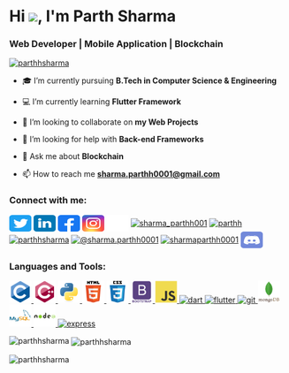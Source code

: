 <h1 align="left">Hi <img src="https://media.giphy.com/media/hvRJCLFzcasrR4ia7z/giphy.gif" width="38px">, I'm Parth Sharma</h1>
<h3 align="left">Web Developer | Mobile Application | Blockchain</h3>

<p align="left"> <a href="https://github.com/ryo-ma/github-profile-trophy"><img src="https://github-profile-trophy.vercel.app/?username=parthhsharma&theme=black" alt="parthhsharma" /></a> </p>

- 🎓 I’m currently pursuing **B.Tech in Computer Science & Engineering**

- 💻 I’m currently learning **Flutter Framework**

- 👯 I’m looking to collaborate on **my Web Projects**

- 🤝 I’m looking for help with **Back-end Frameworks**

- 💬 Ask me about **Blockchain**

- 📫 How to reach me **sharma.parthh0001@gmail.com**

<h3 align="left">Connect with me:</h3>
<p align="left">
<a href="https://twitter.com/parthsh19991990" target="blank"><img align="center" src="https://github.com/edent/SuperTinyIcons/blob/master/images/svg/twitter.svg" alt="parthsh19991990" height="30" width="40" /></a>
<a href="https://linkedin.com/in/parthhsharma" target="blank"><img align="center" src="https://github.com/edent/SuperTinyIcons/blob/master/images/svg/linkedin.svg" alt="parthhsharma" height="30" width="40" /></a>
<a href="https://fb.com/paarthhsharma" target="blank"><img align="center" src="https://github.com/edent/SuperTinyIcons/blob/master/images/svg/facebook.svg" alt="paarthhsharma" height="30" width="40" /></a>
<a href="https://instagram.com/paaarrrttthhh" target="blank"><img align="center" src="https://github.com/edent/SuperTinyIcons/blob/master/images/svg/instagram.svg" alt="paaarrrttthhh" height="30" width="40" /></a>
<a href="https://www.codechef.com/users/zziggzz" target="blank"><img align="center" src="https://github.com/saksham101/MyProgs/blob/master/codechef.svg" alt="zziggzz" height="30" width="40" /></a>
<a href="https://www.hackerrank.com/sharma_parthh001" target="blank"><img align="center" src="https://cdn.worldvectorlogo.com/logos/hackerrank.svg" alt="sharma_parthh001" height="30" width="40" /></a>
<a href="https://codeforces.com/profile/parthh" target="blank"><img align="center" src="https://1.bp.blogspot.com/-9CjsLRLqcT0/Wngzf_mmkiI/AAAAAAAABP4/mdX4LTooaEsvG7SCDQOS9wbUEpWrQ8hCACPcBGAYYCw/s1600/codeforce.png" alt="parthh" height="30" width="40" /></a>
<a href="https://www.leetcode.com/parthhsharma" target="blank"><img align="center" src="https://upload.wikimedia.org/wikipedia/commons/8/8e/LeetCode_Logo_1.png" alt="parthhsharma" height="30" width="40" /></a>
<a href="https://www.hackerearth.com/@sharma.parthh0001" target="blank"><img align="center" src="https://upload.wikimedia.org/wikipedia/commons/thumb/e/e8/HackerEarth_logo.png/330px-HackerEarth_logo.png" alt="@sharma.parthh0001" height="30" width="40" /></a>
<a href="https://auth.geeksforgeeks.org/user/sharmaparthh0001" target="blank"><img align="center" src="https://upload.wikimedia.org/wikipedia/commons/thumb/4/43/GeeksforGeeks.svg/1200px-GeeksforGeeks.svg.png" alt="sharmaparthh0001" height="30" width="40" /></a>
<a href="https://discord.gg/zziggzz#1191" target="blank"><img align="center" src="https://github.com/edent/SuperTinyIcons/blob/master/images/svg/discord.svg" alt="zziggzz#1191" height="30" width="40" /></a>
</p>

<h3 align="left">Languages and Tools:</h3>
<p align="left"> <a href="https://www.cprogramming.com/" target="_blank"> <img src="https://raw.githubusercontent.com/devicons/devicon/master/icons/c/c-original.svg" alt="c" width="40" height="40"/> </a> <a href="https://www.w3schools.com/cpp/" target="_blank"> <img src="https://raw.githubusercontent.com/devicons/devicon/master/icons/cplusplus/cplusplus-original.svg" alt="cplusplus" width="40" height="40"/> </a>  <a href="https://www.python.org" target="_blank"> <img src="https://raw.githubusercontent.com/devicons/devicon/master/icons/python/python-original.svg" alt="python" width="40" height="40"/> </a> <a href="https://www.w3.org/html/" target="_blank"> <img src="https://raw.githubusercontent.com/devicons/devicon/master/icons/html5/html5-original-wordmark.svg" alt="html5" width="40" height="40"/> </a> <a href="https://www.w3schools.com/css/" target="_blank"> <img src="https://raw.githubusercontent.com/devicons/devicon/master/icons/css3/css3-original-wordmark.svg" alt="css3" width="40" height="40"/> </a> <a href="https://getbootstrap.com" target="_blank"> <img src="https://raw.githubusercontent.com/devicons/devicon/master/icons/bootstrap/bootstrap-plain-wordmark.svg" alt="bootstrap" width="40" height="40"/> </a>  <a href="https://developer.mozilla.org/en-US/docs/Web/JavaScript" target="_blank"> <img src="https://raw.githubusercontent.com/devicons/devicon/master/icons/javascript/javascript-original.svg" alt="javascript" width="40" height="40"/> </a> <a href="https://dart.dev" target="_blank"> <img src="https://www.vectorlogo.zone/logos/dartlang/dartlang-icon.svg" alt="dart" width="40" height="40"/> </a> <a href="https://flutter.dev" target="_blank"> <img src="https://www.vectorlogo.zone/logos/flutterio/flutterio-icon.svg" alt="flutter" width="40" height="40"/> </a> <a href="https://git-scm.com/" target="_blank"> <img src="https://www.vectorlogo.zone/logos/git-scm/git-scm-icon.svg" alt="git"  width="40" height="40"/> </a> <a href="https://www.mongodb.com/" target="_blank"> <img src="https://raw.githubusercontent.com/devicons/devicon/master/icons/mongodb/mongodb-original-wordmark.svg" alt="mongodb" width="40" height="40"/> </a> <a href="https://www.mysql.com/" target="_blank"> <img src="https://raw.githubusercontent.com/devicons/devicon/master/icons/mysql/mysql-original-wordmark.svg" alt="mysql" width="40" height="40"/> </a> <a href="https://nodejs.org" target="_blank"> <img src="https://raw.githubusercontent.com/devicons/devicon/master/icons/nodejs/nodejs-original-wordmark.svg" alt="nodejs" width="40" height="40"/> </a> <a href="https://expressjs.com" target="_blank"> <img src="https://www.mementotech.in/assets/images/icons/express.png" alt="express" width="40" height="40"/> </a> </p>

<p><img align="left" src="https://github-readme-stats.vercel.app/api/top-langs?username=parthhsharma&show_icons=true&locale=en&layout=compact&theme=gotham" alt="parthhsharma" /></p>

<p>&nbsp;<img align="center" src="https://github-readme-stats.vercel.app/api?username=parthhsharma&show_icons=true&locale=en&theme=gotham" alt="parthhsharma" /></p>

<p><img align="center" src="https://github-readme-streak-stats.herokuapp.com/?user=parthhsharma&theme=gotham" alt="parthhsharma" /></p>
